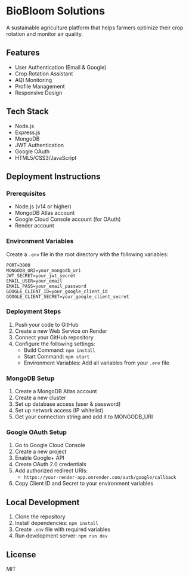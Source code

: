 # BioBloom Solutions

A sustainable agriculture platform that helps farmers optimize their crop rotation and monitor air quality.

## Features

- User Authentication (Email & Google)
- Crop Rotation Assistant
- AQI Monitoring
- Profile Management
- Responsive Design

## Tech Stack

- Node.js
- Express.js
- MongoDB
- JWT Authentication
- Google OAuth
- HTML5/CSS3/JavaScript

## Deployment Instructions

### Prerequisites

- Node.js (v14 or higher)
- MongoDB Atlas account
- Google Cloud Console account (for OAuth)
- Render account

### Environment Variables

Create a `.env` file in the root directory with the following variables:

```env
PORT=3000
MONGODB_URI=your_mongodb_uri
JWT_SECRET=your_jwt_secret
EMAIL_USER=your_email
EMAIL_PASS=your_email_password
GOOGLE_CLIENT_ID=your_google_client_id
GOOGLE_CLIENT_SECRET=your_google_client_secret
```

### Deployment Steps

1. Push your code to GitHub
2. Create a new Web Service on Render
3. Connect your GitHub repository
4. Configure the following settings:
   - Build Command: `npm install`
   - Start Command: `npm start`
   - Environment Variables: Add all variables from your `.env` file

### MongoDB Setup

1. Create a MongoDB Atlas account
2. Create a new cluster
3. Set up database access (user & password)
4. Set up network access (IP whitelist)
5. Get your connection string and add it to MONGODB_URI

### Google OAuth Setup

1. Go to Google Cloud Console
2. Create a new project
3. Enable Google+ API
4. Create OAuth 2.0 credentials
5. Add authorized redirect URIs:
   - `https://your-render-app.onrender.com/auth/google/callback`
6. Copy Client ID and Secret to your environment variables

## Local Development

1. Clone the repository
2. Install dependencies: `npm install`
3. Create `.env` file with required variables
4. Run development server: `npm run dev`

## License

MIT 
